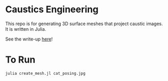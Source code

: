 # Caustics Engineering

This repo is for generating 3D surface meshes that project caustic images. It is written in Julia.

See the write-up [here](https://mattferraro.dev/posts/caustics-engineering)!

# To Run

```
julia create_mesh.jl cat_posing.jpg
```